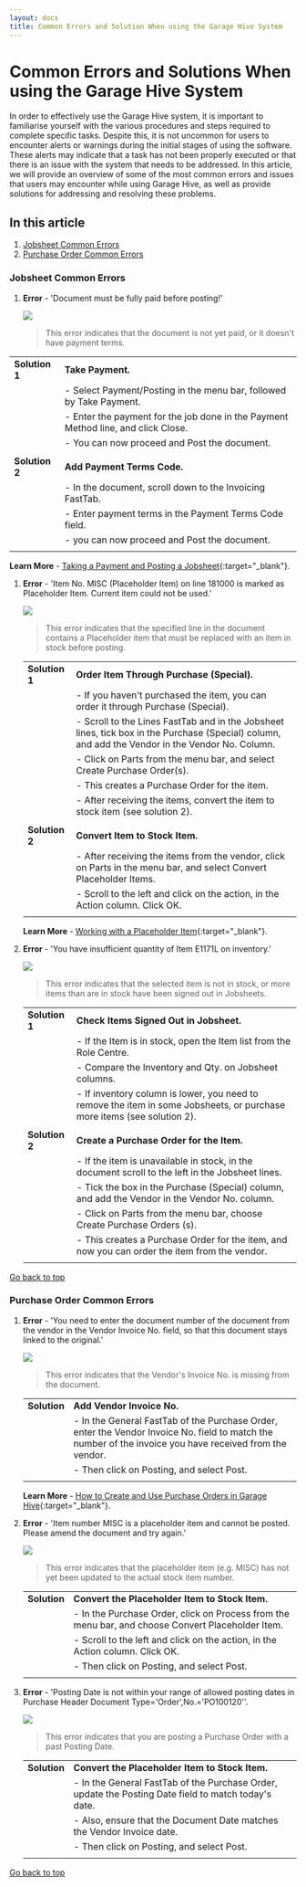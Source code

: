 ```yaml
---
layout: docs
title: Common Errors and Solution When using the Garage Hive System
---
```


<a name="top"></a>

# Common Errors and Solutions When using the Garage Hive System
In order to effectively use the Garage Hive system, it is important to familiarise yourself with the various procedures and steps required to complete specific tasks. Despite this, it is not uncommon for users to encounter alerts or warnings during the initial stages of using the software. These alerts may indicate that a task has not been properly executed or that there is an issue with the system that needs to be addressed. In this article, we will provide an overview of some of the most common errors and issues that users may encounter while using Garage Hive, as well as provide solutions for addressing and resolving these problems.

## In this article
1. [Jobsheet Common Errors](#jobsheet-common-errors)
2. [Purchase Order Common Errors](#purchase-order-common-errors)

### Jobsheet Common Errors
1. **Error** - 'Document must be fully paid before posting!'
   
      ![](media/garagehive-common-errors5.png)

   > This error indicates that the document is not yet paid, or it doesn't have payment terms.
      
|                |                                                                                   |
| :------------- | :-------------------------------------------------------------------------------- |
| **Solution 1** | **Take Payment.**                                                                 |
|                | - Select Payment/Posting in the menu bar, followed by Take Payment.               |
|                | - Enter the payment for the job done in the Payment Method line, and click Close. |
|                | - You can now proceed and Post the document.                                      |
|                |                                                                                   |
| **Solution 2** | **Add Payment Terms Code.**                                                       |
|                | - In the document, scroll down to the Invoicing FastTab.                          |
|                | - Enter payment terms in the Payment Terms Code field.                            |
|                | - you can now proceed and Post the document.                                      |
|                |                                                                                   |

   **Learn More** - [Taking a Payment and Posting a Jobsheet](/docs/garagehive-jobsheet-taking-payment.html#taking-a-payment-in-a-jobsheet-and-posting-it){:target="_blank"}.

1. **Error** - 'Item No. MISC (Placeholder Item) on line 181000 is marked as Placeholder Item. Current item could not be used.'

      ![](media/garagehive-common-errors2.png)

   > This error indicates that the specified line in the document contains a Placeholder item that must be replaced with an item in stock before posting.

   |                |                                                                                                                                                  |
   | :------------- | :----------------------------------------------------------------------------------------------------------------------------------------------- |
   | **Solution 1** | **Order Item Through Purchase (Special).**                                                                                                       |
   |                | - If you haven't purchased the item, you can order it through Purchase (Special).                                                                |
   |                | - Scroll to the Lines FastTab and in the Jobsheet lines, tick box in the Purchase (Special) column, and add the Vendor in the Vendor No. Column. |
   |                | - Click on Parts from the menu bar, and select Create Purchase Order(s).                                                                         |
   |                | - This creates a Purchase Order for the item.                                                                                                    |
   |                | - After receiving the items, convert the item to stock item (see solution 2).                                                                    |
   |                |                                                                                                                                                  |
   | **Solution 2** | **Convert Item to Stock Item.**                                                                                                                  |
   |                | - After receiving the items from the vendor, click on Parts in the menu bar, and select Convert Placeholder Items.                               |
   |                | - Scroll to the left and click on the action, in the Action column. Click OK.                                                                    |
   |                |                                                                                                                                                  |

   **Learn More** - [Working with a Placeholder Item](/docs/garagehive-creating-a-placeholder-item.html){:target="_blank"}.

2. **Error** - 'You have insufficient quantity of Item E1171L on inventory.'

      ![](media/garagehive-common-errors9.png)

   > This error indicates that the selected item is not in stock, or more items than are in stock have been signed out in Jobsheets.

   |                |                                                                                                                         |
   | :------------- | :---------------------------------------------------------------------------------------------------------------------- |
   | **Solution 1** | **Check Items Signed Out in Jobsheet.**                                                                                 |
   |                | - If the Item is in stock, open the Item list from the Role Centre.                                                     |
   |                | - Compare the Inventory and Qty. on Jobsheet columns.                                                                   |
   |                | - If inventory column is lower, you need to remove the item in some Jobsheets, or purchase more items (see solution 2). |
   |                |                                                                                                                         |
   | **Solution 2** | **Create a Purchase Order for the Item.**                                                                               |
   |                | - If the item is unavailable in stock, in the document scroll to the left in the Jobsheet lines.                        |
   |                | - Tick the box in the Purchase (Special) column, and add the Vendor in the Vendor No. column.                           |
   |                | - Click on Parts from the menu bar, choose Create Purchase Orders (s).                                                  |
   |                | - This creates a Purchase Order for the item, and now you can order the item from the vendor.                           |
   |                |                                                                                                                         |

[Go back to top](#top)

### Purchase Order Common Errors
1. **Error** - 'You need to enter the document number of the document from the vendor in the Vendor Invoice No. field, so that this document stays linked to the original.'

      ![](media/garagehive-common-errors3.png)

   > This error indicates that the Vendor's Invoice No. is missing from the document.

   |              |                                                                                                                                                          |
   | :----------- | :------------------------------------------------------------------------------------------------------------------------------------------------------- |
   | **Solution** | **Add Vendor Invoice No.**                                                                                                                               |
   |              | - In the General FastTab of the Purchase Order, enter the Vendor Invoice No. field to match the number of the invoice you have received from the vendor. |
   |              | - Then click on Posting, and select Post.                                                                                                                |
   |              |                                                                                                                                                          |

   **Learn More** - [How to Create and Use Purchase Orders in Garage Hive](garagehive-create-a-purchase-order.html){:target="_blank"}.

2. **Error** - 'Item number MISC is a placeholder item and cannot be posted. Please amend the document and try again.'

      ![](media/garagehive-common-errors4.png)

   > This error indicates that the placeholder item (e.g. MISC) has not yet been updated to the actual stock item number.

   |              |                                                                                                   |
   | :----------- | :------------------------------------------------------------------------------------------------ |
   | **Solution** | **Convert the Placeholder Item to Stock Item.**                                                   |
   |              | - In the Purchase Order, click on Process from the menu bar, and choose Convert Placeholder Item. |
   |              | - Scroll to the left and click on the action, in the Action column. Click OK.                     |
   |              | - Then click on Posting, and select Post.                                                         |
   |              |                                                                                                   |

3. **Error** - 'Posting Date is not within your range of allowed posting dates in Purchase Header Document Type='Order',No.='PO100120''.

      ![](media/garagehive-common-errors8.png)

   > This error indicates that you are posting a Purchase Order with a past Posting Date.

   |              |                                                                                                      |
   | :----------- | :--------------------------------------------------------------------------------------------------- |
   | **Solution** | **Convert the Placeholder Item to Stock Item.**                                                      |
   |              | - In the General FastTab of the Purchase Order, update the Posting Date field to match today's date. |
   |              | - Also, ensure that the Document Date matches the Vendor Invoice date.                               |
   |              | - Then click on Posting, and select Post.                                                            |
   |              |                                                                                                      |

[Go back to top](#top)
